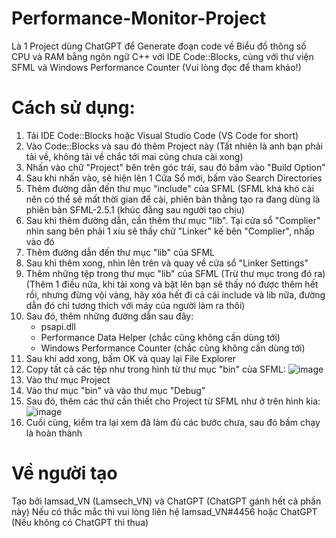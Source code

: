 # Performance-Monitor-Project
Là 1 Project dùng ChatGPT để Generate đoạn code về Biểu đồ thông số CPU và RAM bằng ngôn ngữ C++ với IDE Code::Blocks, cùng với thư viện SFML và Windows Performance Counter (Vui lòng đọc để tham khảo!)

# Cách sử dụng:
1. Tải IDE Code::Blocks hoặc Visual Studio Code (VS Code for short)
2. Vào Code::Blocks và sau đó thêm Project này (Tất nhiên là anh bạn phải tải về, không tải về chắc tới mai cũng chưa cài xong)
3. Nhấn vào chữ "Project" bên trên góc trái, sau đó bấm vào "Build Option"
4. Sau khi nhấn vào, sẽ hiện lên 1 Cửa Sổ mới, bấm vào Search Directories
5. Thêm đường dẫn đến thư mục "include" của SFML (SFML khá khó cài nên có thể sẽ mất thời gian để cài, phiên bản thằng tạo ra đang dùng là phiên bản SFML-2.5.1 (khúc đằng sau người tạo chịu)
6. Sau khi thêm đường dẫn, cần thêm thư mục "lib". Tại cửa sổ "Complier" nhìn sang bên phải 1 xíu sẽ thấy chữ "Linker" kế bên "Complier", nhấp vào đó
7. Thêm đường dẫn đến thư mục "lib" của SFML
8. Sau khi thêm xong, nhìn lên trên và quay về cửa sổ "Linker Settings"
9. Thêm những tệp trong thư mục "lib" của SFML (Trừ thư mục trong đó ra) (Thêm 1 điều nữa, khi tải xong và bật lên bạn sẽ thấy nó được thêm hết rồi, nhưng đừng vội vàng, hãy xóa hết đi cả cái include và lib nữa, đường dẫn đó chỉ tương thích với máy của người làm ra thôi)
10. Sau đó, thêm những đường dẫn sau đây:
    + psapi.dll
    + Performance Data Helper (chắc cũng không cần dùng tới)
    + Windows Performance Counter (chắc cũng không cần dùng tới)
11. Sau khi add xong, bấm OK và quay lại File Explorer
12. Copy tất cả các tệp như trong hình từ thư mục "bin" của SFML:
![image](https://github.com/IamsadVN/Performance-Monitor-Project/assets/112055678/3b3b11b5-f29c-4d95-b925-41b83908dd1a)
13. Vào thư mục Project
14. Vào thư mục "bin" và vào thư mục "Debug"
15. Sau đó, thêm các thứ cần thiết cho Project từ SFML như ở trên hình kia:
![image](https://github.com/IamsadVN/Performance-Monitor-Project/assets/112055678/b059a9a4-af41-4010-8d20-c504492d7e5c)
16. Cuối cùng, kiểm tra lại xem đã làm đủ các bước chưa, sau đó bấm chạy là hoàn thành

# Về người tạo
Tạo bởi Iamsad_VN (Lamsech_VN) và ChatGPT (ChatGPT gánh hết cả phần này)
Nếu có thắc mắc thì vui lòng liên hệ Iamsad_VN#4456 hoặc ChatGPT (Nếu không có ChatGPT thì thua)
